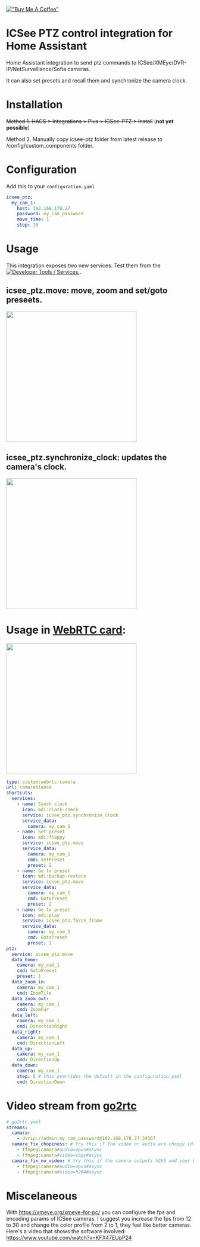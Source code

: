 [!["Buy Me A Coffee"](https://www.buymeacoffee.com/assets/img/custom_images/orange_img.png)](https://www.buymeacoffee.com/dbuezas)

# ICSee PTZ control integration for Home Assistant

Home Assistant integration to send ptz commands to ICSee/XMEye/DVR-IP/NetSurveillance/Sofia cameras.

It can also set presets and recall them and synchronize the camera clock.

# Installation

~~Method 1. HACS > Integrations > Plus > ICSee-PTZ > Install~~ (**not yet possible**)

Method 2. Manually copy icsee-ptz folder from latest release to /config/custom_components folder.

# Configuration

Add this to your `configuration.yaml`

```yaml
icsee_ptz:
  my_cam_1:
    host: 192.168.178.27
    password: my_cam_password
    move_time: 1
    step: 10
```

# Usage

This integration exposes two new services. Test them from the [![Developer Tools / Services.](https://my.home-assistant.io/badges/developer_services.svg)](https://my.home-assistant.io/redirect/developer_services/).

## icsee_ptz.move: move, zoom and set/goto preseets.

<img src="https://github.com/dbuezas/icsee-ptz/assets/777196/14ec2cb6-ef39-4249-aa63-e7044a2d6221"  width="350">

## icsee_ptz.synchronize_clock: updates the camera's clock.

<img src="https://github.com/dbuezas/icsee-ptz/assets/777196/ec114a00-8b78-4a3c-82cb-27807266be49"  width="350">

# Usage in [WebRTC card](https://github.com/AlexxIT/WebRTC):

<img src="https://github.com/dbuezas/icsee-ptz/assets/777196/36674140-11bf-438c-ba68-159a9d422158"  width="350">

```yaml
type: custom:webrtc-camera
url: camarablanca
shortcuts:
  services:
    - name: Synch clock
      icon: mdi:clock-check
      service: icsee_ptz.synchronize_clock
      service_data:
        camera: my_cam_1
    - name: Set preset
      icon: mdi:floppy
      service: icsee_ptz.move
      service_data:
        camera: my_cam_1
        cmd: SetPreset
        preset: 2
    - name: Go to preset
      icon: mdi:backup-restore
      service: icsee_ptz.move
      service_data:
        camera: my_cam_1
        cmd: GotoPreset
        preset: 2
    - name: Go to preset
      icon: mdi:play
      service: icsee_ptz.force_frame
      service_data:
        camera: my_cam_1
        cmd: GotoPreset
        preset: 2
ptz:
  service: icsee_ptz.move
  data_home:
    camera: my_cam_1
    cmd: GotoPreset
    preset: 1
  data_zoom_in:
    camera: my_cam_1
    cmd: ZoomTile
  data_zoom_out:
    camera: my_cam_1
    cmd: ZoomFar
  data_left:
    camera: my_cam_1
    cmd: DirectionRight
  data_right:
    camera: my_cam_1
    cmd: DirectionLeft
  data_up:
    camera: my_cam_1
    cmd: DirectionUp
  data_down:
    camera: my_cam_1
    step: 5 # this overrides the default in the configuration.yaml
    cmd: DirectionDown
```

# Video stream from [go2rtc](https://github.com/AlexxIT/go2rtc)

```yaml
# go2rtc.yaml
streams:
  camara:
    - dvrip://admin:my_cam_password@192.168.178.27:34567
  camara_fix_chopiness: # try this if the video or audio are choppy (don't remove the one above)
    - ffmpeg:camara#audio=opus#async
    - ffmpeg:camara#video=copy#async
  camara_fix_no_video: # try this if the camera outputs h265 and your browser doesn't show video
    - ffmpeg:camara#audio=opus#async
    - ffmpeg:camara#video=h264#async
```

# Miscelaneous

With https://xmeye.org/xmeye-for-pc/ you can configure the fps and encoding params of ICSee cameras. I suggest you increase the fps from 12 to 30 and change the color profile from 2 to 1, they feel like better cameras.
Here's a video that shows the software involved: https://www.youtube.com/watch?v=KFX47EUpP24
